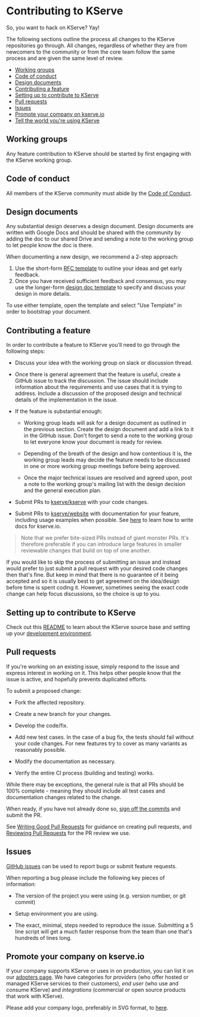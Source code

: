 # Contributing to KServe

So, you want to hack on KServe? Yay!

The following sections outline the process all changes to the KServe
repositories go through.  All changes, regardless of whether they are from
newcomers to the community or from the core team follow the
same process and are given the same level of review.

- [Working groups](#working-groups)
- [Code of conduct](#code-of-conduct)
- [Design documents](#design-documents)
- [Contributing a feature](#contributing-a-feature)
- [Setting up to contribute to KServe](#setting-up-to-contribute-to-kserve)
- [Pull requests](#pull-requests)
- [Issues](#issues)
- [Promote your company on kserve.io](#promote-your-company-on-kserveio)
- [Tell the world you're using KServe](#tell-the-world-youre-using-kserve)


## Working groups

Any feature contribution to KServe should be started by first engaging with the
KServe working group.

## Code of conduct

All members of the KServe community must abide by the [Code of Conduct](https://github.com/lfai/foundation/blob/main/codeofconduct.md).

## Design documents

Any substantial design deserves a design document. Design documents are written with Google Docs and
should be shared with the community by adding the doc to our shared Drive
and sending a note to the working group to let people know the doc is there.

When documenting a new design, we recommend a 2-step approach:

1. Use the short-form
[RFC template](https://docs.google.com/document/d/1UcBeLfZ_JMGpVrPJmYtEIVH_9Y4U3AEKQdq_IKuOMrU)
to outline your ideas and get early feedback.
1. Once you have received sufficient feedback and consensus, you may use the longer-form
[design doc template](https://docs.google.com/document/d/1Mtoui_PP2a9N59NjYHnsvrdJ8t2iKFwIJAx1zRO_I1c)
to specify and discuss your design in more details.

To use either template, open the template and select "Use Template" in order to bootstrap your document.

## Contributing a feature

In order to contribute a feature to KServe you'll need to go through the following steps:

- Discuss your idea with the working group on slack or discussion thread.

- Once there is general agreement that the feature is useful, create a GitHub issue to track the discussion. The issue should include information
about the requirements and use cases that it is trying to address. Include a discussion of the proposed design and technical details of the
implementation in the issue.

- If the feature is substantial enough:

  - Working group leads will ask for a design document as outlined in the previous section.
  Create the design document and add a link to it in the GitHub issue. Don't forget to send a note to the
  working group to let everyone know your document is ready for review.

  - Depending of the breath of the design and how contentious it is, the working group leads may decide
  the feature needs to be discussed in one or more working group meetings before being approved.

  - Once the major technical issues are resolved and agreed upon, post a note to the working group's mailing
  list with the design decision and the general execution plan.

- Submit PRs to [kserve/kserve](https://github.com/kserve/kserve) with your code changes.

- Submit PRs to [kserve/website](https://github.com/kserve/website) with
documentation for your feature, including usage examples when possible. See [here](https://github.com/kserve/website/blob/main/docs/help/contributor/mkdocs-contributor-guide.md)
to learn how to write docs for kserve.io.

> Note that we prefer bite-sized PRs instead of giant monster PRs. It's therefore preferable if you
can introduce large features in smaller reviewable changes that build on top of one another.

If you would like to skip the process of submitting an issue and
instead would prefer to just submit a pull request with your desired
code changes then that's fine. But keep in mind that there is no guarantee
of it being accepted and so it is usually best to get agreement on the
idea/design before time is spent coding it. However, sometimes seeing the
exact code change can help focus discussions, so the choice is up to you.

## Setting up to contribute to KServe

Check out this [README](https://github.com/kserve/kserve/blob/master/README.md) to learn about
the KServe source base and setting up your [development environment](https://kserve.github.io/website/master/developer/developer/).

## Pull requests

If you're working on an existing issue, simply respond to the issue and express
interest in working on it. This helps other people know that the issue is
active, and hopefully prevents duplicated efforts.

To submit a proposed change:

- Fork the affected repository.

- Create a new branch for your changes.

- Develop the code/fix.

- Add new test cases. In the case of a bug fix, the tests should fail
  without your code changes. For new features try to cover as many
  variants as reasonably possible.

- Modify the documentation as necessary.

- Verify the entire CI process (building and testing) works.

While there may be exceptions, the general rule is that all PRs should
be 100% complete - meaning they should include all test cases and documentation
changes related to the change.

When ready, if you have not already done so, [sign off the commits](https://docs.github.com/en/authentication/managing-commit-signature-verification/signing-commits) and submit
the PR.

See [Writing Good Pull Requests](https://github.com/istio/istio/wiki/Writing-Good-Pull-Requests) for guidance on creating
pull requests, and [Reviewing Pull Requests]() for the PR review
we use.

## Issues

[GitHub issues](https://github.com/kserve/kserve/issues/new/choose) can be used to report bugs or submit feature requests.

When reporting a bug please include the following key pieces of information:

- The version of the project you were using (e.g. version number,
  or git commit)

- Setup environment you are using.

- The exact, minimal, steps needed to reproduce the issue.
  Submitting a 5 line script will get a much faster response from the team
  than one that's hundreds of lines long.

## Promote your company on kserve.io

If your company supports KServe or uses in on production, you can list it on our [adopters page](https://kserve.github.io/website/master/community/adopters).
We have categories for *providers* (who offer hosted or managed KServe services
to their customers), *end user* (who use and consume KServe) and *integrations* (commercial or open source products
that work with KServe).

Please add your company logo, preferably in SVG format, to [here](https://github.com/kserve/website/tree/main/docs/images).
